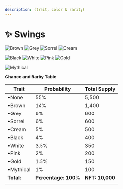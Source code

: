 ```yaml
---
description: (trait, color & rarity)
---
```


# ✨ Swings

![Brown](https://storage.googleapis.com/poninis/Traits/8-wings/WingsBrown.png) ![Grey](https://storage.googleapis.com/poninis/Traits/8-wings/WingsGrey.png) ![Sorrel](https://storage.googleapis.com/poninis/Traits/8-wings/WingsSorrel.png) ![Cream](https://storage.googleapis.com/poninis/Traits/8-wings/WingsCream.png)

![Black](https://storage.googleapis.com/poninis/Traits/8-wings/WingsBlack.png) ![White](https://storage.googleapis.com/poninis/Traits/8-wings/WingsWhite.png) ![Pink](https://storage.googleapis.com/poninis/Traits/8-wings/WingsPink.png) ![Gold](https://storage.googleapis.com/poninis/Traits/8-wings/WingsGold.png)

![Mythical](https://storage.googleapis.com/poninis/Traits/8-wings/WingsMytical.png)

**Chance and Rarity Table**

| Trait      | Probability          | Total Supply    |
| ---------- | -------------------- | --------------- |
| •None      | 55%                  | 5,500           |
| •Brown     | 14%                  | 1,400           |
| •Grey      | 8%                   | 800             |
| •Sorrel    | 6%                   | 600             |
| •Cream     | 5%                   | 500             |
| •Black     | 4%                   | 400             |
| •White     | 3.5%                 | 350             |
| •Pink      | 2%                   | 200             |
| •Gold      | 1.5%                 | 150             |
| •Mythical  | 1%                   | 100             |
| **Total:** | **Percentage: 100**% | **NFT: 10,000** |
|            |                      |                 |
